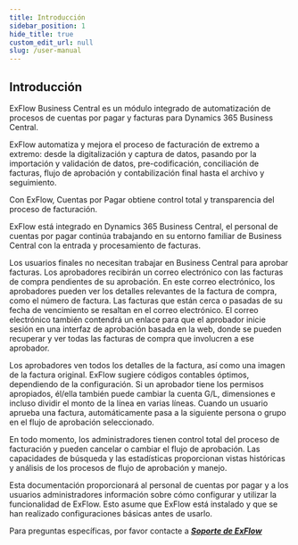 ```yaml
---
title: Introducción
sidebar_position: 1
hide_title: true
custom_edit_url: null
slug: /user-manual
---
```


## Introducción

ExFlow Business Central es un módulo integrado de automatización de procesos de cuentas por pagar y facturas para Dynamics 365 Business Central.

ExFlow automatiza y mejora el proceso de facturación de extremo a extremo: desde la digitalización y captura de datos, pasando por la importación y validación de datos, pre-codificación, conciliación de facturas, flujo de aprobación y contabilización final hasta el archivo y seguimiento.

Con ExFlow, Cuentas por Pagar obtiene control total y transparencia del proceso de facturación.

ExFlow está integrado en Dynamics 365 Business Central, el personal de cuentas por pagar continúa trabajando en su entorno familiar de Business Central con la entrada y procesamiento de facturas.

Los usuarios finales no necesitan trabajar en Business Central para aprobar facturas.
Los aprobadores recibirán un correo electrónico con las facturas de compra pendientes de su aprobación. En este correo electrónico, los aprobadores pueden ver los detalles relevantes de la factura de compra, como el número de factura. Las facturas que están cerca o pasadas de su fecha de vencimiento se resaltan en el correo electrónico. El correo electrónico también contendrá un enlace para que el aprobador inicie sesión en una interfaz de aprobación basada en la web, donde se pueden recuperar y ver todas las facturas de compra que involucren a ese aprobador.

Los aprobadores ven todos los detalles de la factura, así como una imagen de la factura original. ExFlow sugiere códigos contables óptimos, dependiendo de la configuración. Si un aprobador tiene los permisos apropiados, él/ella también puede cambiar la cuenta G/L, dimensiones e incluso dividir el monto de la línea en varias líneas. Cuando un usuario aprueba una factura, automáticamente pasa a la siguiente persona o grupo en el flujo de aprobación seleccionado.

En todo momento, los administradores tienen control total del proceso de facturación y pueden cancelar o cambiar el flujo de aprobación. Las capacidades de búsqueda y las estadísticas proporcionan vistas históricas y análisis de los procesos de flujo de aprobación y manejo.

Esta documentación proporcionará al personal de cuentas por pagar y a los usuarios administradores información sobre cómo configurar y utilizar la funcionalidad de ExFlow. Esto asume que ExFlow está instalado y que se han realizado configuraciones básicas antes de usarlo.

Para preguntas específicas, por favor contacte a [***Soporte de ExFlow***](https://support.signupsoftware.com)







